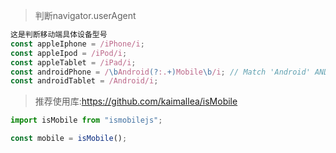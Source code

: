 > 判断navigator.userAgent

```js
这是判断移动端具体设备型号
const appleIphone = /iPhone/i;
const appleIpod = /iPod/i;
const appleTablet = /iPad/i;
const androidPhone = /\bAndroid(?:.+)Mobile\b/i; // Match 'Android' AND 'Mobile'
const androidTablet = /Android/i;
```

> 推荐使用库:https://github.com/kaimallea/isMobile

```js
import isMobile from "ismobilejs";

const mobile = isMobile();
```

